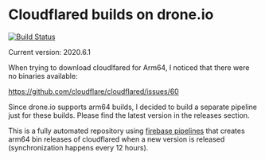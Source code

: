 # Cloudflared builds on drone.io

[![Build Status](https://cloud.drone.io/api/badges/danacr/drone-cloudflared/status.svg)](https://cloud.drone.io/danacr/drone-cloudflared)

Current version: 2020.6.1

When trying to download cloudlfared for Arm64, I noticed that there were no binaries available:

https://github.com/cloudflare/cloudflared/issues/60

Since drone.io supports arm64 builds, I decided to build a separate pipeline just for these builds. Please find the latest version in the releases section.

This is a fully automated repository using [firebase pipelines](https://github.com/danacr/firebase-pipelines) that creates arm64 bin releases of cloudflared when a new version is released (synchronization happens every 12 hours).
